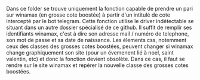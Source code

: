 Dans ce folder se trouve uniquement la fonction capable de prendre un pari sur winamax (en grosse cote boostée) à partir d'un intitulé de cote intercepté par le bot telegram. 
Cette fonction utilise le driver indétectable se situant dans un autre dossier spécialisé de ce github.
Il suffit de remplir ses identifiants winamax, c'est à dire son adresse mail / numéro de telephone, son mot de passe et sa date de naissance.
Les élements css, notemment ceux des classes des grosses cotes boostées, peuvent changer si winamax change graphiquement son site (pour un évemenent lié à noel, saint valentin, etc) et donc la fonction devient obsolète.
Dans ce cas, il faut se rendre sur le site winamax et repérer la nouvelle classe des grosses cotes boostées.
